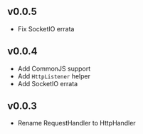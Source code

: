## v0.0.5
  * Fix SocketIO errata

## v0.0.4
  * Add CommonJS support
  * Add `HttpListener` helper
  * Add SocketIO errata

## v0.0.3
  * Rename RequestHandler to HttpHandler
